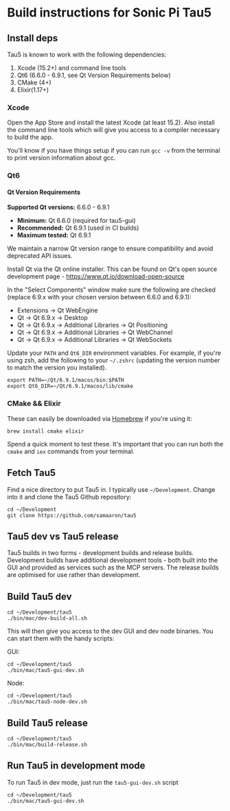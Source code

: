 # Build instructions for Sonic Pi Tau5

## Install deps

Tau5 is known to work with the following dependencies:

1. Xcode (15.2+) and command line tools
2. Qt6 (6.6.0 - 6.9.1, see Qt Version Requirements below)
3. CMake (4+)
4. Elixir(1.17+)

### Xcode

Open the App Store and install the latest Xcode (at least 15.2). Also install the command line tools which will give you access to a compiler necessary to build the app.

You'll know if you have things setup if you can run `gcc -v` from the terminal to print version information about gcc.

### Qt6

#### Qt Version Requirements

**Supported Qt versions:** 6.6.0 - 6.9.1
- **Minimum:** Qt 6.6.0 (required for tau5-gui)
- **Recommended:** Qt 6.9.1 (used in CI builds)
- **Maximum tested:** Qt 6.9.1

We maintain a narrow Qt version range to ensure compatibility and avoid deprecated API issues.

Install Qt via the Qt online installer. This can be found on Qt's open source development page - https://www.qt.io/download-open-source

In the "Select Components" window make sure the following are checked (replace 6.9.x with your chosen version between 6.6.0 and 6.9.1):

* Extensions -> Qt WebEngine
* Qt -> Qt 6.9.x -> Desktop
* Qt -> Qt 6.9.x -> Additional Libraries -> Qt Positioning
* Qt -> Qt 6.9.x -> Additional Libraries -> Qt WebChannel
* Qt -> Qt 6.9.x -> Additional Libraries -> Qt WebSockets

Update your `PATH` and `Qt6_DIR` environment variables. For example, if you're using zsh, add the following to your `~/.zshrc` (updating the version number to match the version you installed).

```
export PATH=~/Qt/6.9.1/macos/bin:$PATH
export Qt6_DIR=~/Qt/6.9.1/macos/lib/cmake
```

### CMake && Elixir

These can easily be downloaded via [Homebrew](https://brew.sh) if you're using it:

```
brew install cmake elixir
```

Spend a quick moment to test these. It's important that you can run both the `cmake` and `iex` commands from your terminal.


## Fetch Tau5

Find a nice directory to put Tau5 in. I typically use `~/Development`. Change into it and clone the Tau5 Github repository:

```
cd ~/Development
git clone https://github.com/samaaron/tau5
```

## Tau5 dev vs Tau5 release

Tau5 builds in two forms - development builds and release builds. Development builds have additional development tools - both built into the GUI and provided as services such as the MCP servers. The release builds are optimised for use rather than development.

## Build Tau5 dev

```
cd ~/Development/tau5
./bin/mac/dev-build-all.sh
```

This will then give you access to the dev GUI and dev node binaries. You can start them with the handy scripts:

GUI:

```
cd ~/Development/tau5
./bin/mac/tau5-gui-dev.sh
```

Node:

```
cd ~/Development/tau5
./bin/mac/tau5-node-dev.sh
```

## Build Tau5 release

```
cd ~/Development/tau5
./bin/mac/build-release.sh
```

## Run Tau5 in development mode

To run Tau5 in dev mode, just run the `tau5-gui-dev.sh` script

```
cd ~/Development/tau5
./bin/mac/tau5-gui-dev.sh
```


